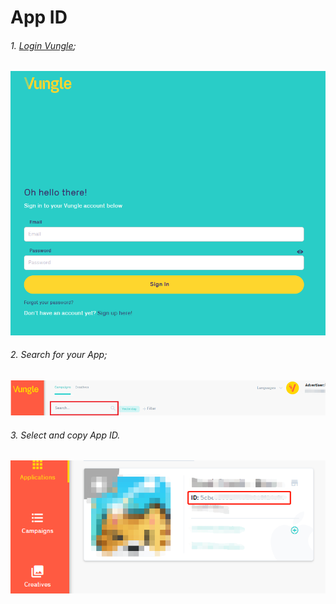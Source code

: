 # App ID

###### 1. [Login Vungle](<https://vungle.com/>);

![sign-in](sign-in.png)

###### 2. Search for your App;

![2](2.png)

###### 3. Select and copy App ID.

![appid](appid.png)

